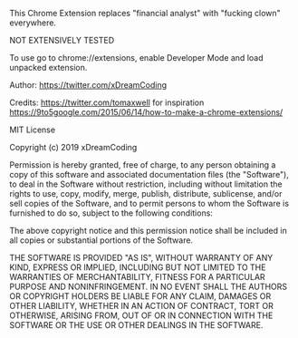 This Chrome Extension replaces "financial analyst" with "fucking clown" everywhere.

NOT EXTENSIVELY TESTED

To use go to chrome://extensions, enable Developer Mode and load unpacked extension.

Author: https://twitter.com/xDreamCoding

Credits: https://twitter.com/tomaxwell for inspiration https://9to5google.com/2015/06/14/how-to-make-a-chrome-extensions/




MIT License

Copyright (c) 2019 xDreamCoding

Permission is hereby granted, free of charge, to any person obtaining a copy
of this software and associated documentation files (the "Software"), to deal
in the Software without restriction, including without limitation the rights
to use, copy, modify, merge, publish, distribute, sublicense, and/or sell
copies of the Software, and to permit persons to whom the Software is
furnished to do so, subject to the following conditions:

The above copyright notice and this permission notice shall be included in all
copies or substantial portions of the Software.

THE SOFTWARE IS PROVIDED "AS IS", WITHOUT WARRANTY OF ANY KIND, EXPRESS OR
IMPLIED, INCLUDING BUT NOT LIMITED TO THE WARRANTIES OF MERCHANTABILITY,
FITNESS FOR A PARTICULAR PURPOSE AND NONINFRINGEMENT. IN NO EVENT SHALL THE
AUTHORS OR COPYRIGHT HOLDERS BE LIABLE FOR ANY CLAIM, DAMAGES OR OTHER
LIABILITY, WHETHER IN AN ACTION OF CONTRACT, TORT OR OTHERWISE, ARISING FROM,
OUT OF OR IN CONNECTION WITH THE SOFTWARE OR THE USE OR OTHER DEALINGS IN THE
SOFTWARE.